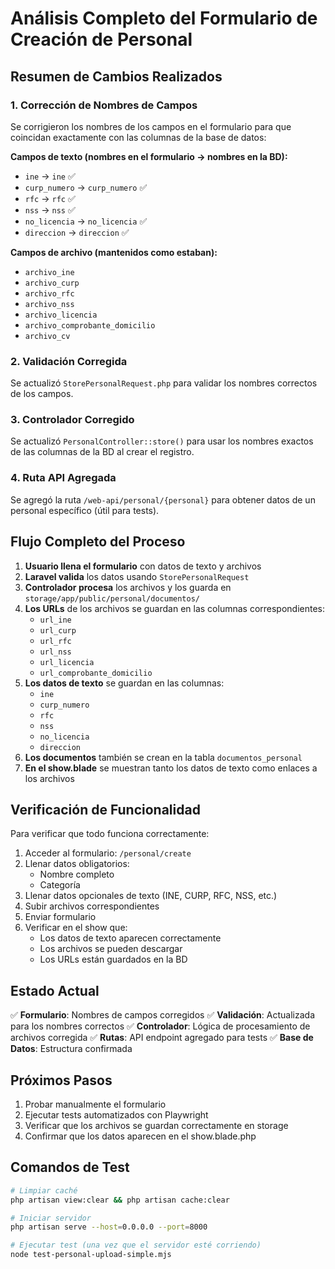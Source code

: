 # Análisis Completo del Formulario de Creación de Personal

## Resumen de Cambios Realizados

### 1. Corrección de Nombres de Campos
Se corrigieron los nombres de los campos en el formulario para que coincidan exactamente con las columnas de la base de datos:

**Campos de texto (nombres en el formulario → nombres en la BD):**
- `ine` → `ine` ✅ 
- `curp_numero` → `curp_numero` ✅
- `rfc` → `rfc` ✅
- `nss` → `nss` ✅
- `no_licencia` → `no_licencia` ✅
- `direccion` → `direccion` ✅

**Campos de archivo (mantenidos como estaban):**
- `archivo_ine`
- `archivo_curp`
- `archivo_rfc`
- `archivo_nss`
- `archivo_licencia`
- `archivo_comprobante_domicilio`
- `archivo_cv`

### 2. Validación Corregida
Se actualizó `StorePersonalRequest.php` para validar los nombres correctos de los campos.

### 3. Controlador Corregido
Se actualizó `PersonalController::store()` para usar los nombres exactos de las columnas de la BD al crear el registro.

### 4. Ruta API Agregada
Se agregó la ruta `/web-api/personal/{personal}` para obtener datos de un personal específico (útil para tests).

## Flujo Completo del Proceso

1. **Usuario llena el formulario** con datos de texto y archivos
2. **Laravel valida** los datos usando `StorePersonalRequest`
3. **Controlador procesa** los archivos y los guarda en `storage/app/public/personal/documentos/`
4. **Los URLs** de los archivos se guardan en las columnas correspondientes:
   - `url_ine`
   - `url_curp`
   - `url_rfc`
   - `url_nss`
   - `url_licencia`
   - `url_comprobante_domicilio`
5. **Los datos de texto** se guardan en las columnas:
   - `ine`
   - `curp_numero`
   - `rfc`
   - `nss`
   - `no_licencia`
   - `direccion`
6. **Los documentos** también se crean en la tabla `documentos_personal`
7. **En el show.blade** se muestran tanto los datos de texto como enlaces a los archivos

## Verificación de Funcionalidad

Para verificar que todo funciona correctamente:

1. Acceder al formulario: `/personal/create`
2. Llenar datos obligatorios:
   - Nombre completo
   - Categoría
3. Llenar datos opcionales de texto (INE, CURP, RFC, NSS, etc.)
4. Subir archivos correspondientes
5. Enviar formulario
6. Verificar en el show que:
   - Los datos de texto aparecen correctamente
   - Los archivos se pueden descargar
   - Los URLs están guardados en la BD

## Estado Actual

✅ **Formulario**: Nombres de campos corregidos
✅ **Validación**: Actualizada para los nombres correctos
✅ **Controlador**: Lógica de procesamiento de archivos corregida
✅ **Rutas**: API endpoint agregado para tests
✅ **Base de Datos**: Estructura confirmada

## Próximos Pasos

1. Probar manualmente el formulario
2. Ejecutar tests automatizados con Playwright
3. Verificar que los archivos se guardan correctamente en storage
4. Confirmar que los datos aparecen en el show.blade.php

## Comandos de Test

```bash
# Limpiar caché
php artisan view:clear && php artisan cache:clear

# Iniciar servidor
php artisan serve --host=0.0.0.0 --port=8000

# Ejecutar test (una vez que el servidor esté corriendo)
node test-personal-upload-simple.mjs
```
